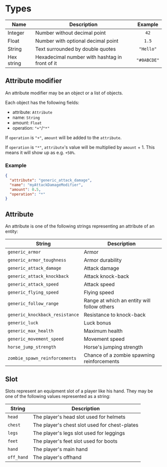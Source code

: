 # Types

| Name       | Description                                    |   Example   |
|------------|------------------------------------------------|:-----------:|
| Integer    | Number without decimal point                   |    `42`     |
| Float      | Number with optional decimal point             |    `1.5`    |
| String     | Text surrounded by double quotes               |  `"Hello"`  |
| Hex string | Hexadecimal number with hashtag in front of it | `"#0ABCDE"` |

## Attribute modifier

An attribute modifier may be an object or a list of objects.

Each object has the following fields:

* attribute: `Attribute`
* name: `String`
* amount: `Float`
* operation: `"+"`/`"*"`

If `operation` is `"+"`, `amount` will be added to the `attribute`.

If `operation` is `"*"`, `attribute`'s value will be multiplied by `amount` + 1.
This means it will show up as e.g. `+50%`.

### Example

```json
{
  "attribute": "generic_attack_damage",
  "name": "myAttackDamageModifier",
  "amount": 0.5,
  "operation": "*"
}
```

## Attribute

An attribute is one of the following strings representing an attribute of an entity:

| String                         | Description                                 |
|--------------------------------|---------------------------------------------|
| `generic_armor`                | Armor                                       |
| `generic_armor_toughness`      | Armor durability                            |
| `generic_attack_damage`        | Attack damage                               |
| `generic_attack_knockback`     | Attack knock-back                           |
| `generic_attack_speed`         | Attack speed                                |
| `generic_flying_speed`         | Flying speed                                |
| `generic_follow_range`         | Range at which an entity will follow others |
| `generic_knockback_resistance` | Resistance to knock-back                    |
| `generic_luck`                 | Luck bonus                                  |
| `generic_max_health`           | Maximum health                              |
| `generic_movement_speed`       | Movement speed                              |
| `horse_jump_strength`          | Horse's jumping strength                    |
| `zombie_spawn_reinforcements`  | Chance of a zombie spawning reinforcements  |

## Slot

Slots represent an equipment slot of a player like his hand. They may be one of the following values
represented as a string:

| String     | Description                                   |
|------------|-----------------------------------------------|
| `head`     | The player's head slot used for helmets       |
| `chest`    | The player's chest slot used for chest-plates |
| `legs`     | The player's legs slot used for leggings      |
| `feet`     | The player's feet slot used for boots         |
| `hand`     | The player's main hand                        |
| `off_hand` | The player's offhand                          |
